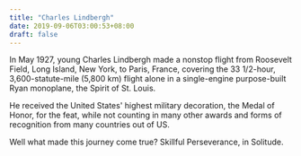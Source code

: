 ```yaml
---
title: "Charles Lindbergh"
date: 2019-09-06T03:00:53+08:00
draft: false
---
```

In May 1927, young Charles Lindbergh made a nonstop flight from Roosevelt Field, Long Island, New York, to Paris, France, covering the 33 1/2-hour, 3,600-statute-mile (5,800 km) flight alone in a single-engine purpose-built Ryan monoplane, the Spirit of St. Louis.

He received the United States' highest military decoration, the Medal of Honor, for the feat, while not counting in many other awards and forms of recognition from many countries out of US.

Well what made this journey come true? Skillful Perseverance, in Solitude.
